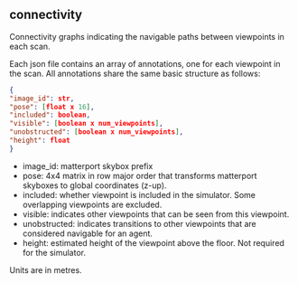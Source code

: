 ## connectivity
Connectivity graphs indicating the navigable paths between viewpoints in each scan.

Each json file contains an array of annotations, one for each viewpoint in the scan. All annotations share the same basic structure as follows:

```json
{
"image_id": str,
"pose": [float x 16],
"included": boolean,
"visible": [boolean x num_viewpoints],
"unobstructed": [boolean x num_viewpoints],
"height": float
}
```
- image_id: matterport skybox prefix
- pose: 4x4 matrix in row major order that transforms matterport skyboxes to global coordinates (z-up).
- included: whether viewpoint is included in the simulator. Some overlapping viewpoints are excluded.
- visible: indicates other viewpoints that can be seen from this viewpoint.
- unobstructed: indicates transitions to other viewpoints that are considered navigable for an agent.
- height: estimated height of the viewpoint above the floor. Not required for the simulator.

Units are in metres.
